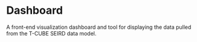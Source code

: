 # Dashboard
A front-end visualization dashboard and tool for displaying the data pulled from the T-CUBE SEIRD data model.
